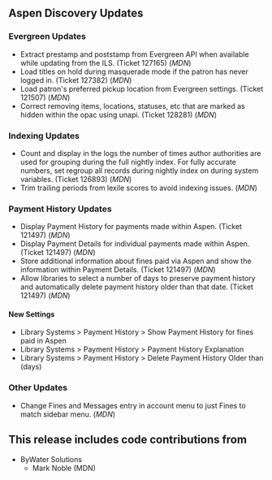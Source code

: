 ## Aspen Discovery Updates

### Evergreen Updates
- Extract prestamp and poststamp from Evergreen API when available while updating from the ILS. (Ticket 127165) (*MDN*) 
- Load titles on hold during masquerade mode if the patron has never logged in. (Ticket 127382) (*MDN*)
- Load patron's preferred pickup location from Evergreen settings. (Ticket 121507) (*MDN*)
- Correct removing items, locations, statuses, etc that are marked as hidden within the opac using unapi. (Ticket 128281) (*MDN*)

### Indexing Updates
- Count and display in the logs the number of times author authorities are used for grouping during the full nightly index.  For fully accurate numbers, set regroup all records during nightly index on during system variables. (Ticket 126893) (*MDN*)
- Trim trailing periods from lexile scores to avoid indexing issues. (*MDN*)

### Payment History Updates
- Display Payment History for payments made within Aspen. (Ticket 121497) (*MDN*)
- Display Payment Details for individual payments made within Aspen. (Ticket 121497) (*MDN*)
- Store additional information about fines paid via Aspen and show the information within Payment Details. (Ticket 121497) (*MDN*)  
- Allow libraries to select a number of days to preserve payment history and automatically delete payment history older than that date. (Ticket 121497) (*MDN*)

<div markdown="1" class="settings">

#### New Settings
- Library Systems > Payment History > Show Payment History for fines paid in Aspen
- Library Systems > Payment History > Payment History Explanation
- Library Systems > Payment History > Delete Payment History Older than (days)
</div>

### Other Updates
- Change Fines and Messages entry in account menu to just Fines to match sidebar menu. (*MDN*)

## This release includes code contributions from
- ByWater Solutions
    - Mark Noble (MDN)